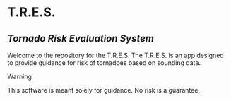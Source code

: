 # T.R.E.S.
## _**T**ornado **R**isk **E**valuation **S**ystem_
Welcome to the repository for the T.R.E.S.
The T.R.E.S. is an app designed to provide guidance for risk of tornadoes based on sounding data. 
> [!WARNING]
> This software is meant solely for guidance. No risk is a guarantee.
